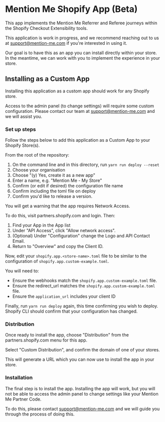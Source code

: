 # Mention Me Shopify App (Beta)

This app implements the Mention Me Referrer and Referee journeys within the Shopify Checkout Extensibility tools.

This application is work in progress, and we recommend reaching out to us at support@mention-me.com if you're interested
in using it.

Our goal is to have this as an app you can install directly within your store. In the meantime, we can work with you to
implement the experience in your store.

## Installing as a Custom App

Installing this application as a custom app should work for any Shopify store.

Access to the admin panel (to change settings) will require some custom configuration. Please contact our team at
support@mention-me.com and we will assist you.

### Set up steps

Follow the steps below to add this application as a Custom App to your Shopify Store(s).

From the root of the repository:

1. On the command line and in this directory, run `yarn run deploy --reset`
2. Choose your organisation
3. Choose "(y) Yes, create it as a new app"
4. Enter a name, e.g. "Mention Me - My Store"
5. Confirm (or edit if desired) the configuration file name
6. Confirm including the toml file on deploy
7. Confirm you'd like to release a version.

You will get a warning that the app requires Network Access.

To do this, visit partners.shopify.com and login. Then:

1. Find your App in the App list
2. Under "API Access", click "Allow network access".
3. (Optional) Under "Configuration" change the Logo and API Contact Email.
4. Return to "Overview" and copy the Client ID.

Now, edit your `shopify.app.<store-name>.toml` file to be similar to the configuration
of `shopify.app.custom-example.toml`.

You will need to:

- Ensure the webhooks match the `shopify.app.custom-example.toml` file.
- Ensure the redirect_url matches the `shopify.app.custom-example.toml` file.
- Ensure the `application_url` includes your client ID

Finally, run `yarn run deploy` again, this time confirming you wish to deploy. Shopify CLI should confirm that your
configuration has changed.

### Distribution

Once ready to install the app, choose "Distribution" from the partners.shopify.com menu for this app.

Select "Custom Distribution", and confirm the domain of one of your stores.

This will generate a URL which you can now use to install the app in your store.

### Installation

The final step is to install the app. Installing the app will work, but you will not be able to access the admin panel
to change settings like your Mention Me Partner Code.

To do this, please contact support@mention-me.com and we will guide you through the process of doing this.
